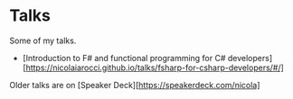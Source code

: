 # Talks

Some of my talks.

- [Introduction to F# and functional programming for C# developers][https://nicolaiarocci.github.io/talks/fsharp-for-csharp-developers/#/]

Older talks are on [Speaker Deck][https://speakerdeck.com/nicola]